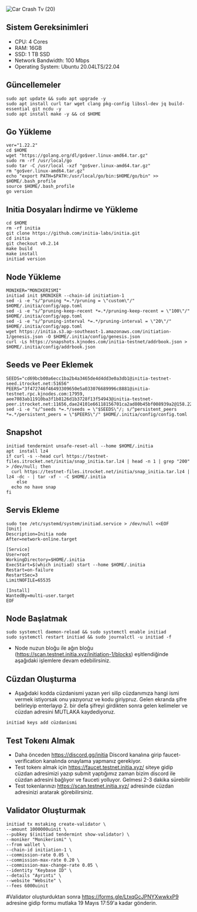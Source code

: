 ![Car Crash Tv (20)](https://github.com/okannako/initia/assets/73176377/2d7c386b-9d20-4095-8552-6e6d2b6fae24)

## Sistem Gereksinimleri
- CPU: 4 Cores
- RAM: 16GB
- SSD: 1 TB SSD
- Network Bandwidth: 100 Mbps
- Operating System: Ubuntu 20.04LTS/22.04

## Güncellemeler
```
sudo apt update && sudo apt upgrade -y
sudo apt install curl tar wget clang pkg-config libssl-dev jq build-essential git ncdu -y
sudo apt install make -y && cd $HOME
```

## Go Yükleme
```
ver="1.22.2"
cd $HOME
wget "https://golang.org/dl/go$ver.linux-amd64.tar.gz"
sudo rm -rf /usr/local/go
sudo tar -C /usr/local -xzf "go$ver.linux-amd64.tar.gz"
rm "go$ver.linux-amd64.tar.gz"
echo "export PATH=$PATH:/usr/local/go/bin:$HOME/go/bin" >> $HOME/.bash_profile
source $HOME/.bash_profile
go version
```

## Initia Dosyaları İndirme ve Yükleme
```
cd $HOME
rm -rf initia
git clone https://github.com/initia-labs/initia.git
cd initia
git checkout v0.2.14
make build
make install
initiad version
```

## Node Yükleme
```
MONIKER="MONIKERISMI"
initiad init $MONIKER --chain-id initiation-1
sed -i -e "s/^pruning *=.*/pruning = \"custom\"/" $HOME/.initia/config/app.toml
sed -i -e "s/^pruning-keep-recent *=.*/pruning-keep-recent = \"100\"/" $HOME/.initia/config/app.toml
sed -i -e "s/^pruning-interval *=.*/pruning-interval = \"20\"/" $HOME/.initia/config/app.toml
wget https://initia.s3.ap-southeast-1.amazonaws.com/initiation-1/genesis.json -O $HOME/.initia/config/genesis.json
curl -Ls https://snapshots.kjnodes.com/initia-testnet/addrbook.json > $HOME/.initia/config/addrbook.json
```

## Seeds ve Peer Eklemek
```
SEEDS="cd69bcb00a6ecc1ba2b4a3465de4d4dd3e0a3db1@initia-testnet-seed.itrocket.net:51656"
PEERS="3f472746f46493309650e5a033076689996c8881@initia-testnet.rpc.kjnodes.com:17959, aee7083ab11910ba3f1b8126d1b3728f13f54943@initia-testnet-peer.itrocket.net:11656,dae24101e66118156701ca2ad80b45bf008939a2@158.220.96.33:26656,767fdcfdb0998209834b929c59a2b57d474cc496@207.148.114.112:26656,633775ca828f8fc7f5c689a8c950664e7f198223@184.174.32.188:26656,9f0ae0790fae9a2d327d8d6fe767b73eb8aa5c48@176.126.87.65:22656,7317b8c930c52a8183590166a7b5c3599f40d4db@185.187.170.186:26656,6a64518146b8c902ef5930dfba00fe61a15ec176@43.133.44.152:26656,a45314423c15f024ff850fad7bd031168d937931@162.62.219.188:26656,35e4b461b38107751450af25e03f5a61e7aa0189@43.133.229.136:26656,3762209e1122580ce885d4e0fcc091d8602708b1@31.220.89.237:26656,d5b2a720e062d5b6b3ced8dfd3d57bf0a05080ce@217.76.57.121:51656"
sed -i -e "s/^seeds *=.*/seeds = \"$SEEDS\"/; s/^persistent_peers *=.*/persistent_peers = \"$PEERS\"/" $HOME/.initia/config/config.toml
```

## Snapshot
```
initiad tendermint unsafe-reset-all --home $HOME/.initia
apt  install lz4
if curl -s --head curl https://testnet-files.itrocket.net/initia/snap_initia.tar.lz4 | head -n 1 | grep "200" > /dev/null; then
  curl https://testnet-files.itrocket.net/initia/snap_initia.tar.lz4 | lz4 -dc - | tar -xf - -C $HOME/.initia
    else
  echo no have snap
fi
```

## Servis Ekleme
```
sudo tee /etc/systemd/system/initiad.service > /dev/null <<EOF
[Unit]
Description=Initia node
After=network-online.target

[Service]
User=root
WorkingDirectory=$HOME/.initia
ExecStart=$(which initiad) start --home $HOME/.initia
Restart=on-failure
RestartSec=3
LimitNOFILE=65535

[Install]
WantedBy=multi-user.target
EOF
```

## Node Başlatmak
```
sudo systemctl daemon-reload && sudo systemctl enable initiad
sudo systemctl restart initiad && sudo journalctl -u initiad -f
```

- Node nuzun bloğu ile ağın bloğu (https://scan.testnet.initia.xyz/initiation-1/blocks) eşitlendiğinde aşağıdaki işlemlere devam edebilirsiniz.

## Cüzdan Oluşturma
- Aşağıdaki kodda cüzdanismi yazan yeri silip cüzdanımıza hangi ismi vermek istiyorsak onu yazıyoruz ve kodu giriypruz. Gelen ekranda şifre belirleyip enterlayıp 2. bir defa şifreyi girdikten sonra gelen kelimeler ve cüzdan adresini MUTLAKA kaydediyoruz.
```
initiad keys add cüzdanismi
```

## Test Tokenı Almak
- Daha önceden https://discord.gg/initia Discord kanalına girip faucet-verification kanalında onaylama yapmanız gerekiyor.
- Test tokenı almak için https://faucet.testnet.initia.xyz/ siteye gidip cüzdan adresimizi yazıp submit yaptığımız zaman bizim discord ile cüzdan adresini bağlıyor ve fauceti yolluyor. Gelmesi 2-3 dakika sürebilir
- Test tokenlarınızı https://scan.testnet.initia.xyz/ adresinde cüzdan adresinizi aratarak görebilirsiniz.

## Validator Oluşturmak
```
initiad tx mstaking create-validator \
--amount 1000000uinit \
--pubkey $(initiad tendermint show-validator) \
--moniker "Monikerismi" \
--from wallet \
--chain-id initiation-1 \
--commission-rate 0.05 \
--commission-max-rate 0.20 \
--commission-max-change-rate 0.05 \
--identity "Keybase ID" \
--details "Ayrıntı" \
--website "Website" \
--fees 6000uinit
```

#Validator oluşturduktan sonra https://forms.gle/LtxqGcJPNYXwwkxP9 adresine gidip formu mutlaka 19 Mayıs 17:59'a kadar gönderin.
